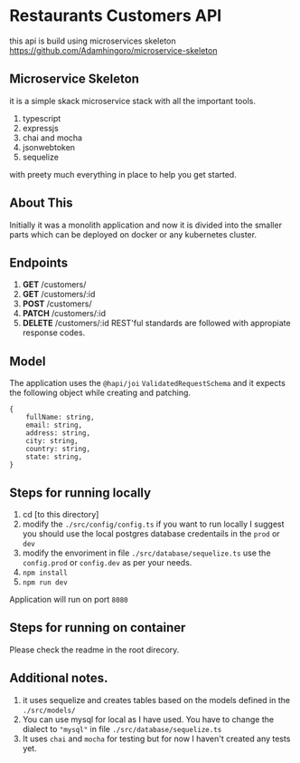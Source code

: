 
# Restaurants Customers API

this api is build using microservices skeleton
https://github.com/Adamhingoro/microservice-skeleton
## Microservice Skeleton
it is a simple skack microservice stack with all the important tools. 
1. typescript
2. expressjs 
3. chai and mocha
4. jsonwebtoken
5. sequelize

with preety much everything in place to help you get started. 

## About This

Initially it was a monolith application and now it is divided into the smaller parts which can be deployed on docker or any kubernetes cluster. 

## Endpoints

 1. **GET** /customers/ 
 2. **GET** /customers/:id
 3. **POST** /customers/ 
 4. **PATCH** /customers/:id
 5. **DELETE** /customers/:id
REST'ful standards are followed with appropiate response codes. 

## Model
The application uses the `@hapi/joi` `ValidatedRequestSchema` and it expects the following object while creating and patching. 

    {
	    fullName: string,
	    email: string,
	    address: string,
	    city: string,
	    country: string,
	    state: string,
	}

## Steps for running locally 
1. cd [to this directory]
2. modify the `./src/config/config.ts`
    if you want to run locally I suggest you should use the local postgres database credentails in the `prod` or `dev`
3. modify the envoriment in file `./src/database/sequelize.ts` 
    use the `config.prod` or `config.dev` as per your needs. 
4. `npm install`
5. `npm run dev`

Application will run on port `8080`

## Steps for running on container

Please check the readme in the root direcory.

## Additional notes. 
1. it uses sequelize and creates tables based on the models defined in the `./src/models/`
2. You can use mysql for local as I have used. You have to change the dialect to `"mysql"` in file `./src/database/sequelize.ts` 
3. It uses `chai` and `mocha` for testing but for now I haven't created any tests yet. 

